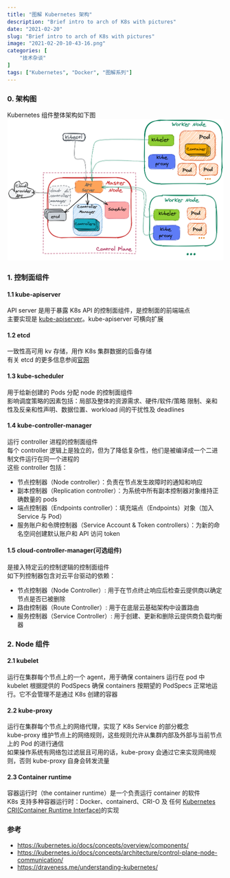 ```yaml
---
title: "图解 Kubernetes 架构"
description: "Brief intro to arch of K8s with pictures"
date: "2021-02-20"
slug: "Brief intro to arch of K8s with pictures"
image: "2021-02-20-10-43-16.png"
categories: [
    "技术杂谈"
]
tags: ["Kubernetes", "Docker", "图解系列"]
---
```


### 0. 架构图
Kubernetes 组件整体架构如下图
![](2021-02-20-10-43-16.png)

### 1. 控制面组件

#### 1.1 kube-apiserver
API server 是用于暴露 K8s API 的控制面组件，是控制面的前端端点     
主要实现是 [kube-apiserver](https://kubernetes.io/docs/reference/generated/kube-apiserver/)。kube-apiserver 可横向扩展

#### 1.2 etcd
一致性高可用 kv 存储，用作 K8s 集群数据的后备存储    
有关 etcd 的更多信息参阅[官网](https://etcd.io/docs/)

#### 1.3 kube-scheduler
用于给新创建的 Pods 分配 node 的控制面组件     
影响调度策略的因素包括：局部及整体的资源需求、硬件/软件/策略 限制、亲和性及反亲和性声明、数据位置、workload 间的干扰性及 deadlines

#### 1.4 kube-controller-manager
运行 controller 进程的控制面组件     
每个 controller 逻辑上是独立的，但为了降低复杂性，他们是被编译成一个二进制文件运行在同一个进程的     
这些 controller 包括：
- 节点控制器（Node controller）：负责在节点发生故障时的通知和响应
- 副本控制器（Replication controller）：为系统中所有副本控制器对象维持正确数量的 pods
- 端点控制器（Endpoints controller）：填充端点（Endpoints）对象（加入 Service 与 Pod）
- 服务账户和令牌控制器（Service Account & Token controllers）：为新的命名空间创建默认账户和 API 访问 token

#### 1.5 cloud-controller-manager(可选组件)
是接入特定云的控制逻辑的控制面组件       
如下列控制器包含对云平台驱动的依赖：
- 节点控制器（Node Controller）: 用于在节点终止响应后检查云提供商以确定节点是否已被删除
- 路由控制器（Route Controller）: 用于在底层云基础架构中设置路由
- 服务控制器（Service Controller）: 用于创建、更新和删除云提供商负载均衡器


### 2. Node 组件

#### 2.1 kubelet
运行在集群每个节点上的一个 agent，用于确保 containers 运行在 pod 中    
kubelet 根据提供的 PodSpecs 确保 containers 按期望的 PodSpecs 正常地运行。它不会管理不是通过 K8s 创建的容器

#### 2.2 kube-proxy
运行在集群每个节点上的网络代理，实现了 K8s Service 的部分概念     
kube-proxy 维护节点上的网络规则，这些规则允许从集群内部及外部与当前节点上的 Pod 的进行通信    
如果操作系统有网络包过滤层且可用的话，kube-proxy 会通过它来实现网络规则，否则 kube-proxy 自身会转发流量

#### 2.3 Container runtime
容器运行时（the container runtime）是一个负责运行 container 的软件     
K8s 支持多种容器运行时：Docker、containerd、CRI-O 及 任何 [Kubernetes CRI(Container Runtime Interface)](https://github.com/kubernetes/community/blob/master/contributors/devel/sig-node/container-runtime-interface.md)的实现

### 参考
- https://kubernetes.io/docs/concepts/overview/components/
- https://kubernetes.io/docs/concepts/architecture/control-plane-node-communication/
- https://draveness.me/understanding-kubernetes/
